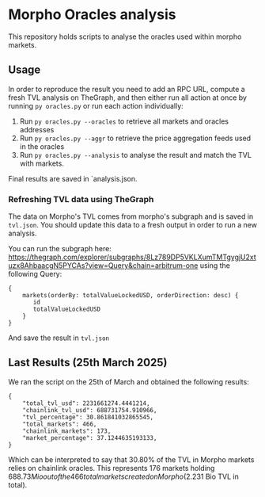 # Morpho Oracles analysis

This repository holds scripts to analyse the oracles used within morpho markets.

## Usage

In order to reproduce the result you need to add an RPC URL, compute a fresh TVL analysis on TheGraph, and then either run all action at once by running `py oracles.py` or run each action individually:

1.  Run `py oracles.py --oracles` to retrieve all markets and oracles addresses
2.  Run `py oracles.py --aggr` to retrieve the price aggregation feeds used in the oracles
3.  Run `py oracles.py --analysis` to analyse the result and match the TVL with markets.

Final results are saved in `analysis.json.

### Refreshing TVL data using TheGraph

The data on Morpho's TVL comes from morpho's subgraph and is saved in `tvl.json`. You should update this data to a fresh output in order to run a new analysis. 

You can run the subgraph here: https://thegraph.com/explorer/subgraphs/8Lz789DP5VKLXumTMTgygjU2xtuzx8AhbaacgN5PYCAs?view=Query&chain=arbitrum-one
using the following Query:

```
{
    markets(orderBy: totalValueLockedUSD, orderDirection: desc) {
       id
       totalValueLockedUSD
    }
}
```

And save the result in `tvl.json`

## Last Results (25th March 2025)

We ran the script on the 25th of March and obtained the following results:

```
{
    "total_tvl_usd": 2231661274.4441214,
    "chainlink_tvl_usd": 688731754.910966,
    "tvl_percentage": 30.861841032865545,
    "total_markets": 466,
    "chainlink_markets": 173,
    "market_percentage": 37.1244635193133,
}
```

Which can be interpreted to say that 30.80% of the TVL in Morpho markets relies on chainlink oracles. This represents 176 markets holding $688.73 Mio out of the 466 total markets created on Morpho ($2.231 Bio TVL in total).
